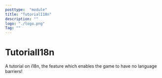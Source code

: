 ```yaml
---
posttype:  "module"  
title: "TutorialI18n"
description: ""
logo: "./logo.png"
Tag: ""
---
```

# TutorialI18n

A tutorial on i18n, the feature which enables the game to have no language barriers!